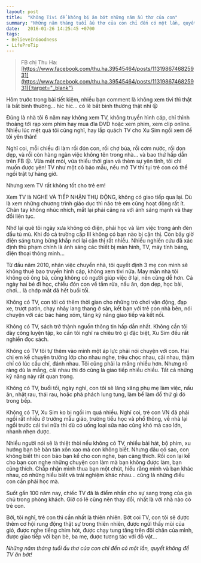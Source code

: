 ```yaml
---
layout: post
title:  "Không Tivi để không bị ăn bớt những năm ấu thơ của con"
summary: "Những năm tháng tuổi ấu thơ của con chỉ đến có một lần, quyết không để TV ăn bớt!"
date:   2016-01-26 14:25:45 +0700
tags:
- BelieveInGoodness
- LifeProTip
---
```

> FB chị Thu Ha: [https://www.facebook.com/thu.ha.39545464/posts/1131986746825931](https://www.facebook.com/thu.ha.39545464/posts/1131986746825931){:target="_blank"}

Hôm trước trong bài tiết kiệm, nhiều bạn comment là không xem tivi thì thật là bất bình thường… hic hic… có lẽ bất bình thường thật nhỉ :frowning:

Đúng là nhà tôi 6 năm nay không xem TV, không truyền hình cáp, chỉ thỉnh thoảng tới rạp xem phim hay mua đĩa DVD hoặc xem phim, xem clip online.
Nhiều lúc mệt quá tôi cũng nghĩ, hay lắp quách TV cho Xu Sim ngồi xem để tôi yên thân!

Nghĩ coi, mỗi chiều đi làm rồi đón con, rồi chợ búa, rồi cơm nước, rồi dọn dẹp, và rồi còn hàng ngàn việc không tên trong nhà… và bao thứ hấp dẫn trên FB :stuck_out_tongue:. Vừa mệt mỏi, vừa thiếu thời gian và thèm sự yên tĩnh, tôi chỉ muốn được yên! TV như một cô bảo mẫu, nếu mở TV thì tụi trẻ con có thể ngồi trật tự hàng giờ.

Nhưng xem TV rất không tốt cho trẻ em!

Xem TV là NGHE VÀ TIẾP NHẬN THỤ ĐỘNG, không có giao tiếp qua lại. Dù là xem những chương trình giáo dục thì não trẻ em cũng hoạt động rất ít. Chân tay không nhúc nhích, mắt lại phải căng ra với ánh sáng mạnh và thay đổi liên tục.

Nhớ lại quê tôi ngày xưa không có điện, phải học và làm việc trong ánh đèn dầu tù mù. Khi đó cả trường cấp III không có bạn nào bị cận thị. Còn bây giờ điện sáng tưng bừng khắp nơi lại cận thị rất nhiều. Nhiều nghiên cứu đã xác định thủ phạm chính là ánh sáng các thiết bị màn hình, TV, máy tính bảng, điện thoại thông minh...

Từ đầu năm 2010, nhân việc chuyển nhà, tôi quyết định 3 mẹ con mình sẽ không thuê bao truyền hình cáp, không xem tivi nữa. May mắn nhà tôi không có ông bà, cũng không có người giúp việc ở lại, nên cũng dễ hơn. Cả ngày hai bé đi học, chiều đón con về tắm rửa, nấu ăn, dọn dẹp, học bài, chơi... là chớp mắt đã hết buổi tối.

Không có TV, con tôi có thêm thời gian cho những trò chơi vận động, đạp xe, trượt patin, chạy nhảy lang thang ở sân, kết bạn với trẻ con nhà bên, nói chuyện với các bác hàng xóm, tăng kỹ năng giao tiếp và kết nối.

Không có TV, sách trở thành nguồn thông tin hấp dẫn nhất. Không cần tôi dày công luyện tập, ko cần tôi nghĩ ra chiêu trò gì đặc biệt, Xu Sim đều rất nghiền đọc sách.

Không có TV tôi tự thêm vào mình một áp lực phải nói chuyện với con. Hai chị em kể chuyện trường lớp cho nhau nghe, trêu chọc nhau, cãi nhau, thậm chí có lúc cấu chí, đánh nhau. Tôi cũng phải la mắng nhiều hơn. Nhưng rõ ràng dù la mắng, cãi nhau thì đó cũng là giao tiếp nhiều chiều. Tất cả những kỹ năng này rất quan trọng.

Không có TV, buổi tối, ngày nghỉ, con tôi sẽ lăng xăng phụ mẹ làm việc, nấu ăn, nhặt rau, thái rau, hoặc phá phách lung tung, làm bể làm đổ thứ gì đó trong bếp.

Không có TV, Xu Sim ko bị ngồi im quá nhiều. Nghĩ coi, trẻ con VN đã phải ngồi rất nhiều ở trường mẫu giáo, trường tiểu học và phổ thông, về nhà lại ngồi trước cái tivi nữa thì dù có uống loại sữa nào cũng khó mà cao lớn, nhanh nhẹn được.

Nhiều người nói sẽ là thiệt thòi nếu không có TV, nhiều bài hát, bộ phim, xu hướng bạn bè bàn tán xôn xao mà con không biết. Nhưng đâu có sao, con không biết thì con bảo bạn kể cho con nghe, bạn càng thích. Rồi con lại kể cho bạn con nghe những chuyện con làm mà bạn không được làm, bạn cũng thích. Chấp nhận mình thua bạn một chút, hiểu rằng mình và bạn khác nhau, có những hiểu biết và trải nghiệm khác nhau… cũng là những điều con cần phải học mà.

Suốt gần 100 năm nay, chiếc TV đã là điểm nhấn cho sự sang trọng của gia chủ trong phòng khách. Giờ có lẽ cũng nên thay đổi, nhất là với nhà nào có trẻ con.

Bởi, tôi nghĩ, trẻ con thì cần nhất là thiên nhiên. Bớt coi TV, con tôi sẽ được thêm cơ hội rung động thật sự trong thiên nhiên, được ngửi thấy mùi của gió, được nghe tiếng chim hót, được chạy tung tăng trên đôi chân của mình, được giao tiếp với bạn bè, ba mẹ, được tương tác với đồ vật...

*Những năm tháng tuổi ấu thơ của con chỉ đến có một lần, quyết không để TV ăn bớt!*
